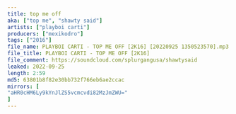 ```yaml
---
title: top me off
aka: ["top me", "shawty said"]
artists: ["playboi carti"]
producers: ["mexikodro"]
tags: ["2016"]
file_name: PLAYBOI CARTI - TOP ME OFF [2K16] [20220925 1350523570].mp3
file_title: PLAYBOI CARTI - TOP ME OFF [2K16]
file_comment: https://soundcloud.com/splurgangusa/shawtysaid
leaked: 2022-09-25
length: 2:59
md5: 63801b8f82e30bb732f766eb6ae2ccac
mirrors: [
"aHR0cHM6Ly9kYnJlZS5vcmcvdi82MzJmZWU="
]
---
```

